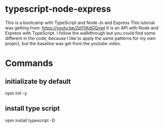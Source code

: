 # typescript-node-express
This is a bootcamp with TypeScript and Node Js and Express
This tutorial was getting from: https://youtu.be/ZpY5KdGQvwI
It is an API with Node and Express with TypeScript. I follow the walkthrough but you could find some different in the code, because I like to apply the same patterns for my own project, but the baseline was get from the youtube video. 

# Commands

## initializate by default
npm init -y

## install type script
npm install typescript -D
